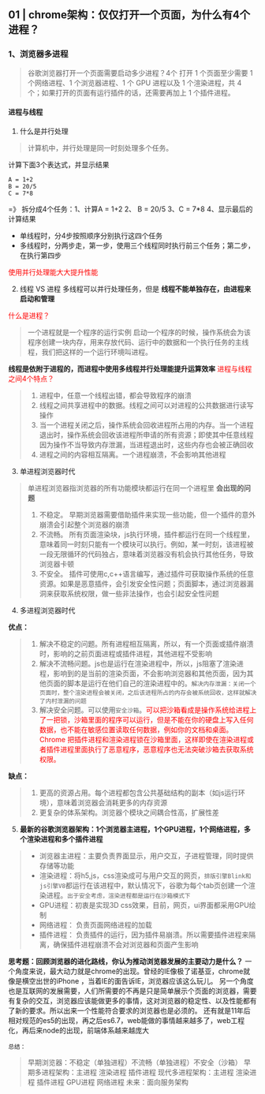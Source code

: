 ## 01 | chrome架构：仅仅打开一个页面，为什么有4个进程？
### 1、浏览器多进程
> 谷歌浏览器打开一个页面需要启动多少进程？4个
> 打开 1 个页面至少需要 1 个网络进程、1 个浏览器进程、1 个 GPU 进程以及 1 个渲染进程，共 4 个；如果打开的页面有运行插件的话，还需要再加上 1 个插件进程。

#### 进程与线程

1. 什么是并行处理
 > 计算机中，并行处理是同一时刻处理多个任务。

计算下面3个表达式，并显示结果
 ```
 A = 1+2
 B = 20/5
 C = 7*8
 ```
=》
拆分成4个任务：1、计算A = 1+2  2、 B = 20/5  3、C = 7*8 4、显示最后的计算结果

- 单线程时，分4步按照顺序分别执行这四个任务
- 多线程时，分两步走，第一步，使用三个线程同时执行前三个任务；第二步，在执行第四步

<font color="red">使用并行处理能大大提升性能</font>
 
2. 线程 VS 进程
多线程可以并行处理任务，但是 **线程不能单独存在，由进程来启动和管理**

<font color="red"> 什么是进程？</font>

> 一个进程就是一个程序的运行实例
> 启动一个程序的时候，操作系统会为该程序创建一块内存，用来存放代码、运行中的数据和一个执行任务的主线程，我们把这样的一个运行环境叫进程。

**线程是依附于进程的，而进程中使用多线程并行处理能提升运算效率**
<font color="red">进程与线程之间4个特点？</font>

> 1. 进程中，任意一个线程出错，都会导致程序的崩溃
> 2. 线程之间共享进程中的数据。线程之间可以对进程的公共数据进行读写操作
> 3. 当一个进程关闭之后，操作系统会回收进程所占用的内存。当一个进程退出时，操作系统会回收该进程所申请的所有资源；即使其中任意线程因为操作不当导致内存泄漏，当进程退出时，这些内存也会被正确回收
> 4. 进程之间的内容相互隔离。一个进程崩溃，不会影响其他进程

3. 单进程浏览器时代

> 单进程浏览器指浏览器的所有功能模块都运行在同一个进程里
> **会出现的问题**
> 1. 不稳定。 早期浏览器需要借助插件来实现一些功能，但一个插件的意外崩溃会引起整个浏览器的崩溃
> 2. 不流畅。 所有页面渲染块，js执行环境，插件都运行在同一个线程里，意味着同一时刻只能有一个模块可以执行。例如，某一时刻，该进程被一段无限循环的代码独占，意味着浏览器没有机会执行其他任务，导致浏览器卡顿
> 3. 不安全。 插件可使用c,c++语言编写，通过插件可获取操作系统的任意资源。如果是恶意插件，会引发安全性问题；页面脚本，通过浏览器漏洞来获取系统权限，做一些非法操作，也会引起安全性问题

4. 多进程浏览器时代

**优点：**

> 1. 解决不稳定的问题。所有进程相互隔离，所以，有一个页面或插件崩溃时，影响的之前页面进程或插件进程，其他进程不受影响
> 2. 解决不流畅问题。js也是运行在渲染进程中，所以，js阻塞了渲染进程，影响到的是当前的渲染页面，不会影响浏览器和其他页面，因为其他页面的脚本是运行在他们自己的渲染进程中的。`解决内存泄漏：关闭一个页面时，整个渲染进程会被关闭，之后该进程所占的内存会被系统回收，这样就解决了内村泄漏的问题`
> 3. 解决安全问题。可以使用`安全沙箱`。<font color="red">可以把沙箱看成是操作系统给进程上了一把锁，沙箱里面的程序可以运行，但是不能在你的硬盘上写入任何数据，也不能在敏感位置读取任何数据，例如你的文档和桌面。Chrome 把插件进程和渲染进程锁在沙箱里面，这样即使在渲染进程或者插件进程里面执行了恶意程序，恶意程序也无法突破沙箱去获取系统权限。</font>

**缺点：**
> 1. 更高的资源占用。每个进程都包含公共基础结构的副本（如js运行环境），意味着浏览器会消耗更多的内存资源
> 2. 更复杂的体系架构。浏览器个模块之间耦合性高，扩展性差

5. **最新的谷歌浏览器架构：1个浏览器主进程，1个GPU进程，1个网络进程，多个渲染进程和多个插件进程**
> - 浏览器主进程：主要负责界面显示，用户交互，子进程管理，同时提供存储等功能
> - 渲染进程：将h5,js，css渲染成可与用户交互的网页，`排版引擎Blink和js引擎V8`都运行在该进程中，默认情况下，谷歌为每个tab页创建一个渲染进程。`出于安全考虑，渲染进程都是运行在沙箱模式下`  
> - GPU进程：初衷是实现3D css效果，目前，网页，ui界面都采用GPU绘制
> - 网络进程： 负责页面网络进程的加载
> - 插件进程： 负责插件的运行，因为插件易崩溃。所以需要插件进程来隔离，确保插件进程崩溃不会对浏览器和页面产生影响

**思考题：回顾浏览器的进化路线，你认为推动浏览器发展的主要动力是什么？**
一个角度来说，最大动力就是chrome的出现。曾经的IE像极了诺基亚，chrome就像是横空出世的iPhone ，当着IE的面告诉IE，浏览器应该这么玩儿。
另一个角度也是互联网的发展需要，人们所需要的不再是只是简单展示个页面的浏览器，需要有复杂的交互，浏览器应该能做更多的事情，这对浏览器的稳定性、以及性能都有了新的要求。所以出来一个性能符合要求的浏览器也是必须的。
还有就是11年后相对规范的es5的出现，再之后es6.7，web能做的事情越来越多了，web工程化，再后来node的出现，前端体系越来越庞大

`总结：`
> 早期浏览器：不稳定（单独进程）不流畅（单独进程）不安全（沙箱）
> 早期多进程架构：主进程 渲染进程 插件进程
> 现代多进程架构：主进程 渲染进程 插件进程 GPU进程 网络进程
> 未来：面向服务架构